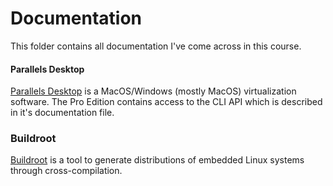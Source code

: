 # Documentation

This folder contains all documentation I've come across in this course.

#### Parallels Desktop

[Parallels Desktop](https://www.parallels.com) is a MacOS/Windows (mostly MacOS) virtualization software. The Pro Edition contains access to the CLI API which is described in it's documentation file.

### Buildroot

[Buildroot](https://buildroot.org/) is a tool to generate distributions of embedded Linux systems through cross-compilation.




